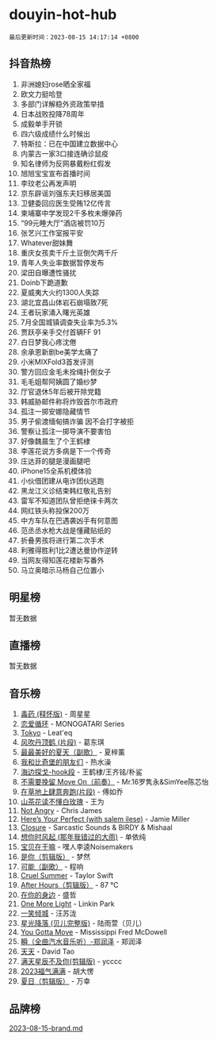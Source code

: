 # douyin-hot-hub

`最后更新时间：2023-08-15 14:17:14 +0800`

## 抖音热榜

1. 非洲媳妇rose晒全家福
1. 欧文力挺哈登
1. 多部门详解稳外资政策举措
1. 日本战败投降78周年
1. 成毅单手开锁
1. 四六级成绩什么时候出
1. 特斯拉：已在中国建立数据中心
1. 内蒙古一家3口接连确诊鼠疫
1. 知名律师为反网暴戴粉红假发
1. 旭旭宝宝宣布首播时间
1. 李玟老公再发声明
1. 京东辟谣刘强东夫妇移居美国
1. 卫健委回应医生受贿12亿传言
1. 柬埔寨中学发现2千多枚未爆弹药
1. “99元睡大厅”酒店被罚10万
1. 张艺兴工作室报平安
1. Whatever甜妹舞
1. 重庆女孩卖千斤土豆倒欠两千斤
1. 青年人失业率数据暂停发布
1. 梁田自曝遭性骚扰
1. Doinb下跪道歉
1. 夏威夷大火约1300人失踪
1. 湖北宜昌山体岩石崩塌致7死
1. 王者玩家涌入曙光英雄
1. 7月全国城镇调查失业率为5.3%
1. 贾跃亭亲手交付首辆FF 91
1. 白日梦我心疼沈倦
1. 余承恩新剧be美学太痛了
1. 小米MIXFold3首发评测
1. 警方回应金毛未拴绳扑倒女子
1. 毛毛姐帮阿姨圆了婚纱梦
1. 厅官退休5年后被开除党籍
1. 韩威胁邮件称将炸毁首尔市政府
1. 孤注一掷安娜隐藏情节
1. 男子偷渡缅甸搞诈骗 因不会打字被拒
1. 警察让孤注一掷导演不要害怕
1. 好像魏晨生了个王鹤棣
1. 李莲花说方多病是下一个传奇
1. 庄达菲的腿是漫画腿吧
1. iPhone15全系机模体验
1. 小伙借团建从电诈团伙逃跑
1. 黑龙江义诊结束韩红敬礼告别
1. 雷军不知道团队曾拒绝徕卡两次
1. 网红铁头称投保200万
1. 中方车队在巴遇袭凶手有何意图
1. 范丞丞水枪大战是懂藏贴纸的
1. 折叠男孩将进行第二次手术
1. 利雅得胜利1比2遭达曼协作逆转
1. 当网友得知莲花楼新写番外
1. 马立奥暗示马杨自己位置小

## 明星榜

暂无数据

## 直播榜

暂无数据

## 音乐榜

1. [毒药 (释怀版)](https://sf6-cdn-tos.douyinstatic.com/obj/tos-cn-ve-2774/oYILMEAzspdZBIzy4frJNB8ZHPHWAhiwowd4Ad) - 周星星
1. [恋爱循环](https://sf6-cdn-tos.douyinstatic.com/obj/tos-cn-ve-2774/70a85ab2fc594510b47ea8fc36cd6d71) - MONOGATARI Series
1. [Tokyo](https://sf6-cdn-tos.douyinstatic.com/obj/tos-cn-ve-2774/5f21df8a314c4ab5912718c2182fe25f) - Leat'eq
1. [风吹丹顶鹤 (片段)](https://sf3-cdn-tos.douyinstatic.com/obj/tos-cn-ve-2774/oImDzeJM2hbnVCfbAag5NbDteaFzOGbY334A4I) - 葛东琪
1. [最最美好的夏天（副歌）](https://sf6-cdn-tos.douyinstatic.com/obj/tos-cn-ve-2774/o4FMghDLZkPIkCutdrsXlbTHcaZztBfeCp9AFS) - 夏梓薰
1. [我和比奇堡的朋友们](https://sf6-cdn-tos.douyinstatic.com/obj/tos-cn-ve-2774/f0505db981ea4a6d91453a15924a82aa) - 热水澡
1. [海边探戈-hook段](https://sf6-cdn-tos.douyinstatic.com/obj/tos-cn-ve-2774/o4bvQg5wnw7PkBDSgDbfCoY7l8rSCkBtsP4Zf5) - 王鹤棣/王齐铭/朴鲨
1. [不需要挽留 Move On（前奏）](https://sf6-cdn-tos.douyinstatic.com/obj/tos-cn-ve-2774/ooCBhgCCkF4nExzQL9WZSUbitfA8IsDkgQIYhe) - Mr.16罗隽永&SimYee陈芯怡
1. [在草地上肆意奔跑(片段)](https://sf6-cdn-tos.douyinstatic.com/obj/tos-cn-ve-2774/8831d494742f45dabdfa8adb8b817259) - 傅如乔
1. [山茶花读不懂白玫瑰](https://sf6-cdn-tos.douyinstatic.com/obj/tos-cn-ve-2774/osfn8B7DktrRHEPJgPCfDbw7QDQEkwC16BxZg9) - 王为
1. [Not Angry](https://sf3-cdn-tos.douyinstatic.com/obj/tos-cn-ve-2774/651f30a826dc43cbb6becf6b048f9541) - Chris James
1. [Here’s Your Perfect (with salem ilese)](https://sf6-cdn-tos.douyinstatic.com/obj/tos-cn-ve-2774/076b1576c6c546598f803fe53da388a7) - Jamie Miller
1. [Closure](https://sf3-cdn-tos.douyinstatic.com/obj/tos-cn-ve-2774/84f7422b29f94b78a5f3b0386275db35) - Sarcastic Sounds & BIRDY & Mishaal
1. [想你时风起 (那年我错过的大雨)](https://sf3-cdn-tos.douyinstatic.com/obj/tos-cn-ve-2774/ooR7G8ftDMzIgnxa0HbReM4CZ74qknQABLtHB1) - 单依纯
1. [宝贝在干嘛](https://sf6-cdn-tos.douyinstatic.com/obj/tos-cn-ve-2774/okW4hBCfJI5B2ZEgTCtikhMW7IafzNrBQIYkpJ) - 嘿人李逵Noisemakers
1. [是你（剪辑版）](https://sf6-cdn-tos.douyinstatic.com/obj/tos-cn-ve-2774/46019dae783c4c969944217fe1cfafc4) - 梦然
1. [可能（副歌）](https://sf6-cdn-tos.douyinstatic.com/obj/tos-cn-ve-2774/cde1731888894259b333569393c2fb51) - 程响
1. [Cruel Summer](https://sf3-cdn-tos.douyinstatic.com/obj/tos-cn-ve-2774/b35ad770e6d4495abefaa493fa46b555) - Taylor Swift
1. [After Hours（剪辑版）](https://sf3-cdn-tos.douyinstatic.com/obj/tos-cn-ve-2774/owgWztApWhImMFMpyEyQfAIyIusRBioqSgWk7T) - 87 ℃
1. [在你的身边](https://sf6-cdn-tos.douyinstatic.com/obj/tos-cn-ve-2774/9dce2ee6c9f84c17a6d68458730d7ae8) - 盛哲
1. [One More Light](https://sf3-cdn-tos.douyinstatic.com/obj/tos-cn-ve-2774/okIBCInhecoGOE5h6ZvqCBYtfXCIMQEbgkRKgD) - Linkin Park
1. [ 一笑倾城](https://sf6-cdn-tos.douyinstatic.com/obj/tos-cn-ve-2774/cb539248cc6e4add8fdc39683808c267) - 汪苏泷
1. [星光降落 (贝儿完整版)](https://sf6-cdn-tos.douyinstatic.com/obj/tos-cn-ve-2774/okwB9hAwyAtsFFkFBzAX1hOOfQuIoMNs0W2Mwr) - 陆雨萱（贝儿）
1. [You Gotta Move](https://sf6-cdn-tos.douyinstatic.com/obj/tos-cn-ve-2774/a2b672af67514106b25cdfd6f1a8aad2) - Mississippi Fred McDowell
1. [瞬（全曲汽水音乐听）-郑润泽](https://sf6-cdn-tos.douyinstatic.com/obj/tos-cn-ve-2774/o4Vb9eJZClCZTnRQYy0BRSeHGrDtrkrQgIBvQt) - 郑润泽
1. [天天](https://sf6-cdn-tos.douyinstatic.com/obj/tos-cn-ve-2774/6b075c4856e34a60a1ef022c4a80dec5) - David Tao
1. [满天星辰不及你(剪辑版)](https://sf3-cdn-tos.douyinstatic.com/obj/tos-cn-ve-2774/967cfdb40fa94d60af1ae47c8dc174f0) - ycccc
1. [2023福气满满](https://sf3-cdn-tos.douyinstatic.com/obj/tos-cn-ve-2774/ocebsi6kbCVkBMAcDJkqdZpBQMubYSQetK2gQn) - 胡大愣
1. [夏日（剪辑版）](https://sf6-cdn-tos.douyinstatic.com/obj/tos-cn-ve-2774/b2ca8dc688424728a4e78eb024bdddd8) - 万幸

## 品牌榜

[2023-08-15-brand.md](2023-08-15-brand.md)
